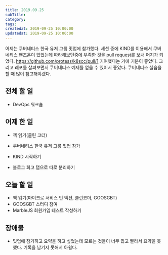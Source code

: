 ```yaml
---
title: 2019.09.25
subTitle: 
category: 
tags: 
createdat: 2019-09-25 10:00:00
updatedat: 2019-09-25 10:00:00
---
```


어제는 쿠버네티스 한국 유저 그룹 밋업에 참가했다. 세션 중에 KIND를 이용해서 쿠버네티스 핸즈온이 
있었는데 따라해보던중에 부족한 것을 pull request를 보내 머지가 되었다. 
https://github.com/protess/k8scc/pull/1 기여했다는 거에 기분이 좋았다. 그리고 레포를 
살펴보면서 쿠버네티스 예제를 얻을 수 있어서 좋았다. 쿠버네티스 실습을 할 때 많이 참고해야겠다.

## 전체 할 일

* DevOps 워크숍

## 어제 한 일

* 책 읽기(클린 코더)
* 쿠버네티스 한국 유저 그룹 밋업 참가
* KIND 시작하기

* 블로그 회고 탭으로 따로 분리하기

## 오늘 할 일

* 책 읽기(마이크로 서비스 인 액션, 클린코더, GOOSGBT)
* GOOSGBT 스터디 참여
* MarbleJS 회원가입 테스트 작성하기

## 장애물

* 밋업에 참가하고 요약을 하고 싶었는데 모르는 것들이 너무 많고 빨라서 요약을 못했다. 기록을 남기지 
  못해서 아쉽다.